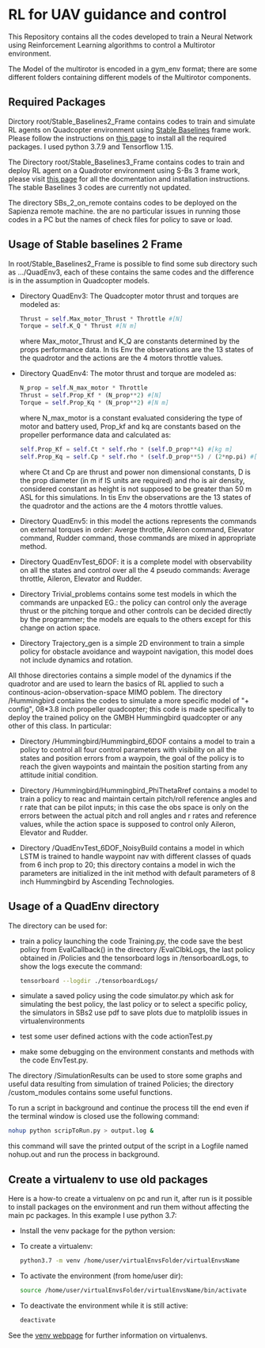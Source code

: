 # RL for UAV guidance and control

This Repository contains all the codes developed to train a Neural Network using Reinforcement Learning algorithms to control a Multirotor environment.

The Model of the multirotor is encoded in a gym_env format; there are some different folders containing different models of the Multirotor components.

## Required Packages

Dirctory root/Stable_Baselines2_Frame contains codes to train and simulate RL agents on Quadcopter environment using [Stable Baselines](https://stable-baselines.readthedocs.io/en/master/index.html) frame work. Please follow the instructions on [this page](https://stable-baselines.readthedocs.io/en/master/guide/install.html) to install all the required packages.
I used python 3.7.9 and Tensorflow 1.15.

The Directory root/Stable_Baselines3_Frame contains codes to train and deploy RL agent on a Quadrotor environment using S-Bs 3 frame work, please visit [this page](https://stable-baselines3.readthedocs.io/en/master/) for all the docmentation and installation instructions.
The stable Baselines 3 codes are currently not updated.

The directory SBs_2_on_remote contains codes to be deployed on the Sapienza remote machine. the are no particular issues in running those codes in a PC but the names of check files for policy to save or load.

## Usage of Stable baselines 2 Frame

In root/Stable_Baselines2_Frame is possible to find some sub directory such as .../QuadEnv3, each of these contains the same codes and the difference is in the assumption in Quadcopter models.

* Directory QuadEnv3: The Quadcopter  motor thrust and torques are modeled as:

    ```python
    Thrust = self.Max_motor_Thrust * Throttle #[N]
    Torque = self.K_Q * Thrust #[N m]
    ```

    where Max_motor_Thrust and K_Q are constants determined by the props performance data. In tis Env the observations are the 13 states of the quadrotor and the actions are the 4 motors throttle values.

* Directory QuadEnv4: The motor thrust and torque are modeled as:

    ```python
    N_prop = self.N_max_motor * Throttle
    Thrust = self.Prop_Kf * (N_prop**2) #[N]
    Torque = self.Prop_Kq * (N_prop**2) #[N m]

    ```

    where N_max_motor is a constant evaluated considering the type of motor and battery used,
    Prop_kf and kq are constants based on the propeller performance data and calculated as:

    ```python
    self.Prop_Kf = self.Ct * self.rho * (self.D_prop**4) #[kg m]
    self.Prop_Kq = self.Cp * self.rho * (self.D_prop**5) / (2*np.pi) #[kg m^2]
    ```

    where Ct and Cp are thrust and power non dimensional constants, D is the prop diameter (in m if IS units are required) and rho is air density, considered constant as height is not supposed to be greater than 50 m ASL for this simulations. In tis Env the observations are the 13 states of the quadrotor and the actions are the 4 motors throttle values.

* Directory QuadEnv5: in this model the actions represents the commands on external torques in order: Averge throttle, Aileron command, Elevator command, Rudder command, those commands are mixed in appropriate method.

* Directory QuadEnvTest_6DOF: it is a complete model with observability on all the states and control over all the 4 pseudo commands: Average throttle, Aileron, Elevator and Rudder.

* Directory Trivial_problems contains some test models in which the commands are unpacked EG.: the policy can control only the average thrust or the pitching torque and other controls can be decided directly by the programmer; the models are equals to the others except for this change on action space.

* Directory Trajectory_gen is a simple 2D environment to train a simple policy for obstacle avoidance and waypoint navigation, this model does not include dynamics and rotation.

All thhose directories contains a simple model of the dynamics if the quadrotor and are used to learn the basics of RL applied to such a continous-acion-observation-space MIMO poblem.
The directory /Hummingbird contains the codes to simulate a more specific model of "+ config", 08*3.8 inch propeller quadcopter; this code is made specifically to deploy the trained policy on the GMBH Hummingbird quadcopter or any other of this class. In particular:

* Directory /Hummingbird/Hummingbird_6DOF contains a model to train a policy to control all four control parameters with visibility on all the states and position errors from a waypoin, the goal of the policy is to reach the given waypoints and maintain the position starting from any attitude initial condition.

* Directory /Hummingbird/Hummingbird_PhiThetaRref contains a model to train a policy to reac and maintain certain pitch/roll reference angles and r rate that can be pilot inputs; in this case the obs space is only on the errors between the actual pitch and roll angles and r rates and reference values, while the action space is supposed to control only Aileron, Elevator and Rudder.

* Directory /QuadEnvTest_6DOF_NoisyBuild contains a model in which LSTM is trained to handle waypoint nav with different classes of quads from 6 inch prop to 20; this directory contains a model in wich the parameters are initialized in the init method with default parameters of 8 inch Hummingbird by Ascending Technologies.

## Usage of a QuadEnv directory

The directory can be used for:

* train a policy launching the code Training.py, the code save the best policy from EvalCallback() in the directory /EvalClbkLogs, the last policy obtained in /Policies and the tensorboard logs in /tensorboardLogs, to show the logs execute the command:

    ```bash
    tensorboard --logdir ./tensorboardLogs/
    ```

* simulate a saved policy using the code simulator.py which ask for simulating the best policy, the last policy or to select a specific policy, the simulators in SBs2 use pdf to save plots due to matplolib issues in virtualenvironments

* test some user defined actions with the code actionTest.py

* make some debugging on the environment constants and methods with the code EnvTest.py.

The directory /SimulationResults can be used to store some graphs and useful data resulting from simulation of trained Policies; the directory /custom_modules contains some useful functions.

To run a script in background and continue the process till the end even if the terminal window is closed use the following command:

```bash
nohup python scripToRun.py > output.log &
```

this command will save the printed output of the script in a Logfile named nohup.out and run the process in background.


## Create a virtualenv to use old packages

Here is a how-to create a virtualenv on pc and run it, after run is it possible to install packages on the environment and run them without affecting the main pc packages.
In this example I use python 3.7:

* Install the venv package for the python version:

* To create a virtualenv:

    ```bash
    python3.7 -m venv /home/user/virtualEnvsFolder/virtualEnvsName
    ```
    
* To activate the environment (from home/user dir):

    ```bash
    source /home/user/virtualEnvsFolder/virtualEnvsName/bin/activate
    ```
    
* To deactivate the environment while it is still active:

    ```bash
    deactivate
    ```
    
See the [venv webpage](https://packaging.python.org/guides/installing-using-pip-and-virtual-environments/#creating-a-virtual-environment) for further information on virtualenvs.
